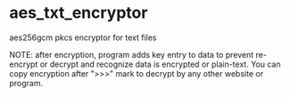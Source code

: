 # aes_txt_encryptor
aes256gcm pkcs encryptor for text files

NOTE: after encryption, program adds key entry to data to prevent re-encrypt or decrypt and recognize data is encrypted or plain-text.
You can copy encryption after ">>>" mark to decrypt by any other website or program.
